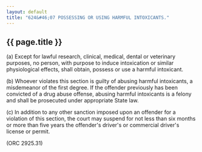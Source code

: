 ```yaml
---
layout: default
title: "624&#46;07 POSSESSING OR USING HARMFUL INTOXICANTS."
---
```


{{ page.title }}
----------------

(a) Except for lawful research, clinical, medical, dental or veterinary purposes, no person, with purpose to induce intoxication or similar physiological effects, shall obtain, possess or use a harmful intoxicant.

(b) Whoever violates this section is guilty of abusing harmful intoxicants, a misdemeanor of the first degree. If the offender previously has been convicted of a drug abuse offense, abusing harmful intoxicants is a felony and shall be prosecuted under appropriate State law. 

(c) In addition to any other sanction imposed upon an offender for a violation of this section, the court may suspend for not less than six months or more than five years the offender's driver's or commercial driver's license or permit.

(ORC 2925.31)